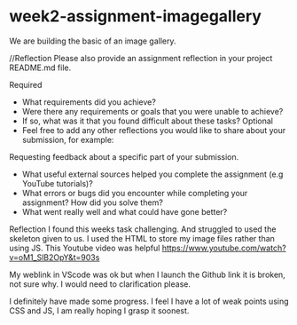 # week2-assignment-imagegallery
We are building the basic of an image gallery.

//Reflection
Please also provide an assignment reflection in your project README.md file.

Required
- What requirements did you achieve?
- Were there any requirements or goals that you were unable to achieve?
- If so, what was it that you found difficult about these tasks?
Optional
-  Feel free to add any other reflections you would like to share about your submission, for example:

Requesting feedback about a specific part of your submission.
- What useful external sources helped you complete the assignment (e.g YouTube tutorials)?
- What errors or bugs did you encounter while completing your assignment? How did you solve them?
- What went really well and what could have gone better?

Reflection
I found this weeks task challenging. And struggled to used the skeleton given to us. 
I used the HTML to store my image files rather than using JS. This Youtube video was helpful https://www.youtube.com/watch?v=oM1_SlB2OpY&t=903s

My weblink in VScode was ok but when I launch the Github link it is broken, not sure why. I would need to clarification please.

I definitely have made some progress. I feel I have a lot of weak points using CSS and JS, I am really hoping I grasp it soonest. 